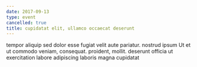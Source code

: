 ```yaml
---
date: 2017-09-13
type: event
cancelled: true
title: cupidatat elit, ullamco occaecat deserunt
---
```

tempor aliquip sed dolor esse fugiat velit aute pariatur. nostrud ipsum Ut et ut commodo veniam, consequat. proident, mollit. deserunt officia ut exercitation labore adipiscing laboris magna cupidatat